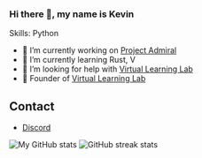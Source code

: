### Hi there 👋, my name is Kevin

Skills: Python

- 🔭 I’m currently working on [Project Admiral](https://github.com/KevinGiesberts/Project-Admirals)
- 🌱 I’m currently learning Rust, V
- 🤔 I’m looking for help with [Virtual Learning Lab](https://github.com/KevinGiesberts/Virtual-Learning-Lab)
- 💼 Founder of [Virtual Learning Lab](https://github.com/Virtual-Learning-Lab)
## Contact
  - [Discord](https://discordapp.com/users/776703468358467594)

![My GitHub stats](https://github-readme-stats.vercel.app/api?username=Cerabbite)
![GitHub streak stats](https://github-readme-streak-stats.herokuapp.com/?user=Cerabbite)
